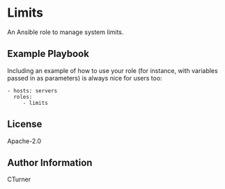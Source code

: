 Limits
=========

An Ansible role to manage system limits.

Example Playbook
----------------

Including an example of how to use your role (for instance, with variables passed in as parameters) is always nice for users too:

    - hosts: servers
      roles:
         - limits

License
-------

Apache-2.0

Author Information
------------------

CTurner
